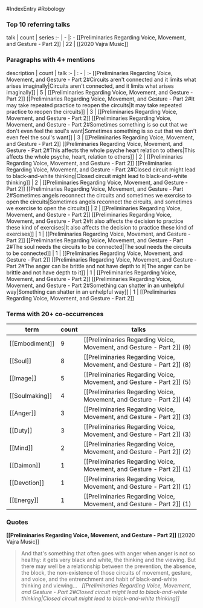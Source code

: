 #IndexEntry #Robology

### Top 10 referring talks
talk | count | series
:- | - |: -
[[Preliminaries Regarding Voice, Movement, and Gesture - Part 2]] | 22 | [[2020 Vajra Music]]

### Paragraphs with 4+ mentions
description | count | talk
:- | : - | :-
[[Preliminaries Regarding Voice, Movement, and Gesture - Part 2#Circuits aren't connected and it limits what arises imaginally\|Circuits aren't connected, and it limits what arises imaginally]] | 5 | [[Preliminaries Regarding Voice, Movement, and Gesture - Part 2]]
[[Preliminaries Regarding Voice, Movement, and Gesture - Part 2#It may take repeated practice to reopen the circuits\|It may take repeated practice to reopen the circuits]] | 3 | [[Preliminaries Regarding Voice, Movement, and Gesture - Part 2]]
[[Preliminaries Regarding Voice, Movement, and Gesture - Part 2#Sometimes something is so cut that we don't even feel the soul's want\|Sometimes something is so cut that we don't even feel the soul's want]] | 3 | [[Preliminaries Regarding Voice, Movement, and Gesture - Part 2]]
[[Preliminaries Regarding Voice, Movement, and Gesture - Part 2#This affects the whole psyche heart relation to others\|This affects the whole psyche, heart, relation to others]] | 2 | [[Preliminaries Regarding Voice, Movement, and Gesture - Part 2]]
[[Preliminaries Regarding Voice, Movement, and Gesture - Part 2#Closed circuit might lead to black-and-white thinking\|Closed circuit might lead to black-and-white thinking]] | 2 | [[Preliminaries Regarding Voice, Movement, and Gesture - Part 2]]
[[Preliminaries Regarding Voice, Movement, and Gesture - Part 2#Sometimes angels reconnect the circuits and sometimes we exercise to open the circuits\|Sometimes angels reconnect the circuits, and sometimes we exercise to open the circuits]] | 2 | [[Preliminaries Regarding Voice, Movement, and Gesture - Part 2]]
[[Preliminaries Regarding Voice, Movement, and Gesture - Part 2#It also affects the decision to practice these kind of exercises\|It also affects the decision to practice these kind of exercises]] | 1 | [[Preliminaries Regarding Voice, Movement, and Gesture - Part 2]]
[[Preliminaries Regarding Voice, Movement, and Gesture - Part 2#The soul needs the circuits to be connected\|The soul needs the circuits to be connected]] | 1 | [[Preliminaries Regarding Voice, Movement, and Gesture - Part 2]]
[[Preliminaries Regarding Voice, Movement, and Gesture - Part 2#The anger can be brittle and not have depth to it\|The anger can be brittle and not have depth to it]] | 1 | [[Preliminaries Regarding Voice, Movement, and Gesture - Part 2]]
[[Preliminaries Regarding Voice, Movement, and Gesture - Part 2#Something can shatter in an unhelpful way\|Something can shatter in an unhelpful way]] | 1 | [[Preliminaries Regarding Voice, Movement, and Gesture - Part 2]]

### Terms with 20+ co-occurrences
term | count | talks
-|-|-
[[Embodiment]] | 9 | <span class="counts">[[Preliminaries Regarding Voice, Movement, and Gesture - Part 2]] (9)</span> 
[[Soul]] | 8 | <span class="counts">[[Preliminaries Regarding Voice, Movement, and Gesture - Part 2]] (8)</span> 
[[Image]] | 5 | <span class="counts">[[Preliminaries Regarding Voice, Movement, and Gesture - Part 2]] (5)</span> 
[[Soulmaking]] | 4 | <span class="counts">[[Preliminaries Regarding Voice, Movement, and Gesture - Part 2]] (4)</span> 
[[Anger]] | 3 | <span class="counts">[[Preliminaries Regarding Voice, Movement, and Gesture - Part 2]] (3)</span> 
[[Duty]] | 3 | <span class="counts">[[Preliminaries Regarding Voice, Movement, and Gesture - Part 2]] (3)</span> 
[[Mind]] | 2 | <span class="counts">[[Preliminaries Regarding Voice, Movement, and Gesture - Part 2]] (2)</span> 
[[Daimon]] | 1 | <span class="counts">[[Preliminaries Regarding Voice, Movement, and Gesture - Part 2]] (1)</span> 
[[Devotion]] | 1 | <span class="counts">[[Preliminaries Regarding Voice, Movement, and Gesture - Part 2]] (1)</span> 
[[Energy]] | 1 | <span class="counts">[[Preliminaries Regarding Voice, Movement, and Gesture - Part 2]] (1)</span> 

### Quotes
**[[Preliminaries Regarding Voice, Movement, and Gesture - Part 2]]**
<span class="counts">[[2020 Vajra Music]]</span>
> And that's something that often goes with anger when anger is not so healthy: it gets very black and white, the thinking and the viewing. But there may well be a relationship between the prevention, the absence, the block, the non-existence of those circuits of movement, gesture, and voice, and the entrenchment and habit of black-and-white thinking and viewing... &nbsp;&nbsp;<span class="counts">_[[Preliminaries Regarding Voice, Movement, and Gesture - Part 2#Closed circuit might lead to black-and-white thinking|Closed circuit might lead to black-and-white thinking]]_</span>


